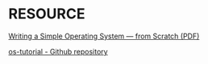 # RESOURCE
[Writing a Simple Operating System — from Scratch (PDF) ](https://www.cs.bham.ac.uk//~exr/lectures/opsys/10_11/lectures/os-dev.pdf)

[os-tutorial - Github repository](https://github.com/cfenollosa/os-tutorial)